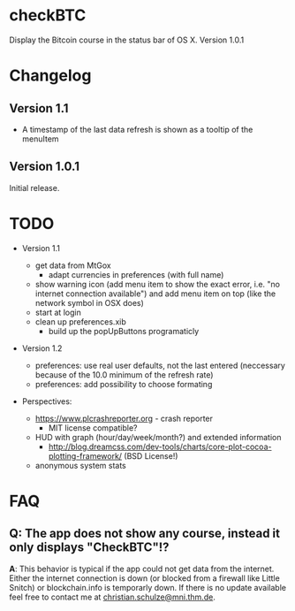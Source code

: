 checkBTC
========

Display the Bitcoin course in the status bar of OS X. Version 1.0.1

Changelog
=========
Version 1.1
-----------
* A timestamp of the last data refresh is shown as a tooltip of the menuItem

Version 1.0.1
--------------
Initial release.

TODO
====
* Version 1.1
	* get data from MtGox
		* adapt currencies in preferences (with full name)
	* show warning icon (add menu item to show the exact error, i.e. "no internet connection available") and add menu item on top (like the network symbol in OSX does)
	* start at login
	* clean up preferences.xib
		* build up the popUpButtons programaticly

* Version 1.2
	* preferences: use real user defaults, not the last entered (neccessary because of the 10.0 minimum of the refresh rate)
	* preferences: add possibility to choose formating

* Perspectives:
	* https://www.plcrashreporter.org - crash reporter
		* MIT license compatible?
	* HUD with graph (hour/day/week/month?) and extended information
		* http://blog.dreamcss.com/dev-tools/charts/core-plot-cocoa-plotting-framework/ (BSD License!)
	* anonymous system stats

FAQ
===

Q: The app does not show any course, instead it only displays "CheckBTC"!?
---------------------------------------------------------------------------
**A**: This behavior is typical if the app could not get data from the internet. Either the internet connection is down (or blocked from a firewall like Little Snitch) or blockchain.info is temporarly down. If there is no update available feel free to contact me at <christian.schulze@mni.thm.de>.
